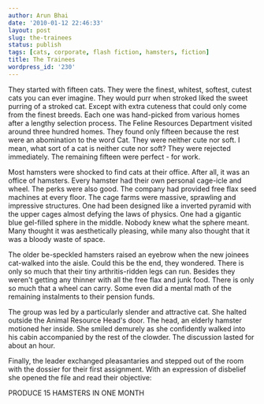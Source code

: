 ```yaml
---
author: Arun Bhai
date: '2010-01-12 22:46:33'
layout: post
slug: the-trainees
status: publish
tags: [cats, corporate, flash fiction, hamsters, fiction]
title: The Trainees
wordpress_id: '230'
---
```


They started with fifteen cats. They were the finest, whitest, softest, cutest cats you can ever imagine. They would purr when stroked liked the sweet purring of a stroked cat. Except with extra cuteness that could only come from the finest breeds. Each one was hand-picked from various homes after a lengthy selection process. The Feline Resources Department visited around three hundred homes. They found only fifteen because the rest were an abomination to the word Cat. They were neither cute nor soft. I mean, what sort of a cat is neither cute nor soft? They were rejected immediately. The remaining fifteen were perfect - for work.

Most hamsters were shocked to find cats at their office. After all, it was an office of hamsters. Every hamster had their own personal cage-icle and wheel. The perks were also good. The company had provided free flax seed machines at every floor. The cage farms were massive, sprawling and impressive structures. One had been designed like a inverted pyramid with the upper cages almost defying the laws of physics. One had a gigantic blue gel-filled sphere in the middle. Nobody knew what the sphere meant. Many thought it was aesthetically pleasing, while many also thought that it was a bloody waste of space.

The older be-speckled hamsters raised an eyebrow when the new joinees cat-walked into the aisle. Could this be the end, they wondered. There is only so much that their tiny arthritis-ridden legs can run. Besides they weren't getting any thinner with all the free flax and junk food. There is only so much that a wheel can carry. Some even did a mental math of the remaining instalments to their pension funds.

The group was led by a particularly slender and attractive cat. She halted outside the Animal Resource Head's door. The head, an elderly hamster motioned her inside. She smiled demurely as she confidently walked into his cabin accompanied by the rest of the clowder. The discussion lasted for about an hour.

Finally, the leader exchanged pleasantaries and stepped out of the room with the dossier for their first assignment. With an expression of disbelief she opened the file and read their objective:

PRODUCE 15 HAMSTERS IN ONE MONTH
